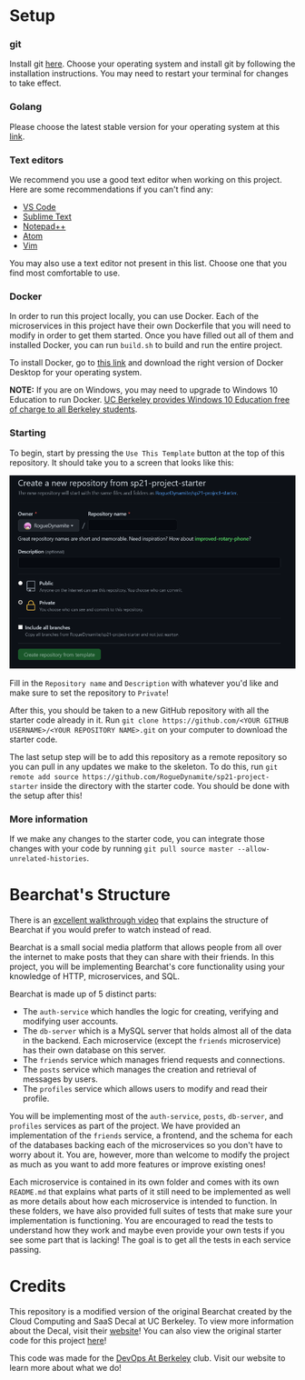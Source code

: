 # Setup

### git

Install git [here](https://git-scm.com/downloads). Choose your operating system and install git by following the installation instructions. You may need to restart your terminal for changes to take effect.

### Golang

Please choose the latest stable version for your operating system at this [link](https://golang.org/dl/).

### Text editors

We recommend you use a good text editor when working on this project. Here are some recommendations if you can't find any:

 - [VS Code](https://code.visualstudio.com/download)
 - [Sublime Text](https://www.sublimetext.com/3)
 - [Notepad++](https://notepad-plus-plus.org/downloads/)
 - [Atom](https://atom.io/)
 - [Vim](https://www.vim.org/download.php)

You may also use a text editor not present in this list. Choose one that you find most comfortable to use.

### Docker

In order to run this project locally, you can use Docker. Each of the microservices in this project have their own Dockerfile that you will need to modify in order to get them started. Once you have filled out all of them and installed Docker, you can run `build.sh` to build and run the entire project.

To install Docker, go to [this link](https://www.docker.com/get-started) and download the right version of Docker Desktop for your operating system.

**NOTE:** If you are on Windows, you may need to upgrade to Windows 10 Education to run Docker. [UC Berkeley provides Windows 10 Education free of charge to all Berkeley students](https://software.berkeley.edu/microsoft-operating-system).

### Starting

To begin, start by pressing the `Use This Template` button at the top of this repository. It should take you to a screen that looks like this:

<img src="readme_pics/Template.png">

Fill in the `Repository name` and `Description` with whatever you'd like and make sure to set the repository to `Private`!

After this, you should be taken to a new GitHub repository with all the starter code already in it. Run `git clone https://github.com/<YOUR GITHUB USERNAME>/<YOUR REPOSITORY NAME>.git` on your computer to download the starter code.

The last setup step will be to add this repository as a remote repository so you can pull in any updates we make to the skeleton. To do this, run `git remote add source https://github.com/RogueDynamite/sp21-project-starter` inside the directory with the starter code. You should be done with the setup after this!

### More information

If we make any changes to the starter code, you can integrate those changes with your code by running `git pull source master --allow-unrelated-histories`.

# Bearchat's Structure

There is an [excellent walkthrough video](https://www.youtube.com/watch?v=WKM6xb5Xwig) that explains the structure of Bearchat if you would prefer to watch instead of read.

Bearchat is a small social media platform that allows people from all over the internet to make posts that they can share with their friends. In this project, you will be implementing Bearchat's core functionality using your knowledge of HTTP, microservices, and SQL.

Bearchat is made up of 5 distinct parts:
 
- The `auth-service` which handles the logic for creating, verifying and modifying user accounts.   
- The `db-server` which is a MySQL server that holds almost all of the data in the backend. Each microservice (except the `friends` microservice) has their own database on this server.
- The `friends` service which manages friend requests and connections.
- The `posts` service which manages the creation and retrieval of messages by users.
- The `profiles` service which allows users to modify and read their profile.

You will be implementing most of the `auth-service`, `posts`, `db-server`, and `profiles` services as part of the project. We have provided an implementation of the `friends` service, a frontend, and the schema for each of the databases backing each of the microservices so you don't have to worry about it. You are, however, more than welcome to modify the project as much as you want to add more features or improve existing ones!

Each microservice is contained in its own folder and comes with its own `README.md` that explains what parts of it still need to be implemented as well as more details about how each microservice is intended to function. In these folders, we have also provided full suites of tests that make sure your implementation is functioning. You are encouraged to read the tests to understand how they work and maybe even provide your own tests if you see some part that is lacking! The goal is to get all the tests in each service passing.

# Credits

This repository is a modified version of the original Bearchat created by the Cloud Computing and SaaS Decal at UC Berkeley. To view more information about the Decal, visit their [website](https://calcloud.org)! You can also view the original starter code for this project [here](https://github.com/BearCloud/fa20-project-starter)! 

This code was made for the [DevOps At Berkeley](https://dab.berkeley.edu/) club. Visit our website to learn more about what we do!